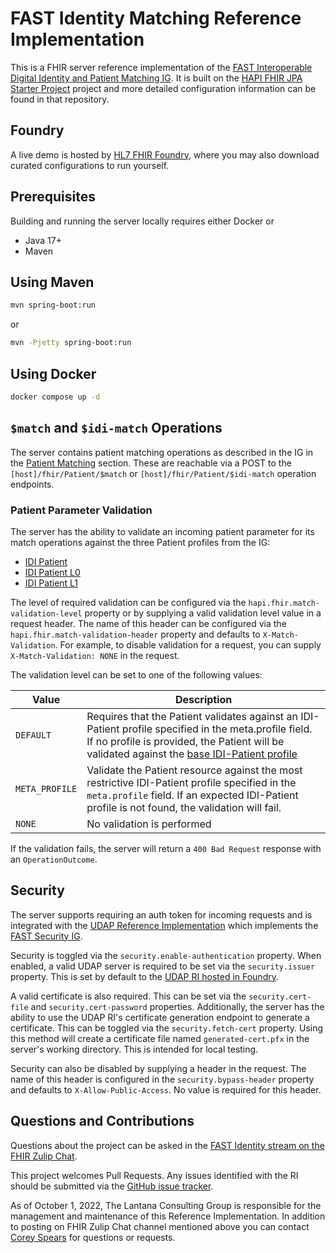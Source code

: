 # FAST Identity Matching Reference Implementation

This is a FHIR server reference implementation of the [FAST Interoperable Digital Identity and Patient Matching IG](https://build.fhir.org/ig/HL7/fhir-identity-matching-ig/).  It is built on the [HAPI FHIR JPA Starter Project](https://github.com/hapifhir/hapi-fhir-jpaserver-starter) project and more detailed configuration information can be found in that repository.

## Foundry
A live demo is hosted by [HL7 FHIR Foundry](https://foundry.hl7.org/products/7dee5dfd-d098-433c-9377-c15faa5c878b), where you may also download curated configurations to run yourself.

## Prerequisites
Building and running the server locally requires either Docker or
- Java 17+
- Maven

## Using Maven

```bash
mvn spring-boot:run
```
or
```bash
mvn -Pjetty spring-boot:run
```

## Using Docker

```bash
docker compose up -d
```

## `$match` and `$idi-match` Operations

The server contains patient matching operations as described in the IG in the [Patient Matching](https://build.fhir.org/ig/HL7/fhir-identity-matching-ig/patient-matching.html) section.  These are reachable via a POST to the `[host]/fhir/Patient/$match` or `[host]/fhir/Patient/$idi-match` operation endpoints.

### Patient Parameter Validation

The server has the ability to validate an incoming patient parameter for its match operations against the three Patient profiles from the IG:
- [IDI Patient](https://build.fhir.org/ig/HL7/fhir-identity-matching-ig/StructureDefinition-IDI-Patient.html)
- [IDI Patient L0](https://build.fhir.org/ig/HL7/fhir-identity-matching-ig/StructureDefinition-IDI-Patient-L0.html)
- [IDI Patient L1](https://build.fhir.org/ig/HL7/fhir-identity-matching-ig/StructureDefinition-IDI-Patient-L1.html)

The level of required validation can be configured via the `hapi.fhir.match-validation-level` property or by supplying a valid validation level value in a request header.  The name of this header can be configured via the `hapi.fhir.match-validation-header` property and defaults to `X-Match-Validation`.  For example, to disable validation for a request, you can supply `X-Match-Validation: NONE` in the request.

The validation level can be set to one of the following values:

| Value | Description |
| --- | --- |
| `DEFAULT` | Requires that the Patient validates against an IDI-Patient profile specified in the meta.profile field. If no profile is provided, the Patient will be validated against the [base IDI-Patient profile](http://hl7.org/fhir/us/identity-matching/StructureDefinition/IDI-Patient) |
| `META_PROFILE` | Validate the Patient resource against the most restrictive IDI-Patient profile specified in the `meta.profile` field. If an expected IDI-Patient profile is not found, the validation will fail. |
| `NONE` | No validation is performed |

If the validation fails, the server will return a `400 Bad Request` response with an `OperationOutcome`.


## Security

The server supports requiring an auth token for incoming requests and is integrated with the [UDAP Reference Implementation](https://github.com/HL7-FAST/udap) which implements the [FAST Security IG](https://build.fhir.org/ig/HL7/fhir-udap-security-ig/).

Security is toggled via the `security.enable-authentication` property.  When enabled, a valid UDAP server is required to be set via the `security.issuer` property. This is set by default to the [UDAP RI hosted in Foundry](https://udap-security.fast.hl7.org).

A valid certificate is also required.  This can be set via the `security.cert-file` and `security.cert-password` properties.  Additionally, the server has the ability to use the UDAP RI's certificate generation endpoint to generate a certificate.  This can be toggled via the `security.fetch-cert` property.  Using this method will create a certificate file named `generated-cert.pfx` in the server's working directory.  This is intended for local testing.

Security can also be disabled by supplying a header in the request.  The name of this header is configured in the `security.bypass-header` property and defaults to `X-Allow-Public-Access`.  No value is required for this header.



## Questions and Contributions
Questions about the project can be asked in the [FAST Identity stream on the FHIR Zulip Chat](https://chat.fhir.org/#narrow/stream/294750-FHIR-at-Scale-Taskforce-.28FAST.29.3A-Identity).

This project welcomes Pull Requests. Any issues identified with the RI should be submitted via the [GitHub issue tracker](https://github.com/HL7-FAST/identity-matching/issues).

As of October 1, 2022, The Lantana Consulting Group is responsible for the management and maintenance of this Reference Implementation.
In addition to posting on FHIR Zulip Chat channel mentioned above you can contact [Corey Spears](mailto:corey.spears@lantanagroup.com) for questions or requests.

